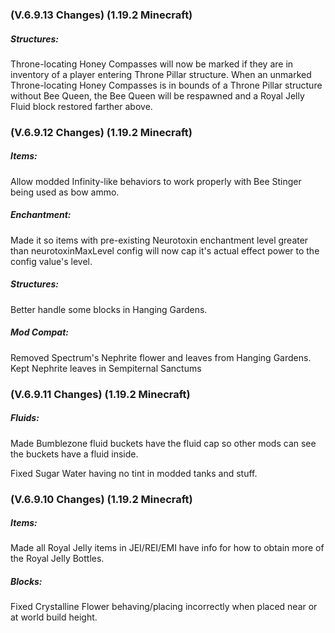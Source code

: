 ### **(V.6.9.13 Changes) (1.19.2 Minecraft)**

##### Structures:
Throne-locating Honey Compasses will now be marked if they are in inventory of a player entering Throne Pillar structure.
 When an unmarked Throne-locating Honey Compasses is in bounds of a Throne Pillar structure without Bee Queen,
 the Bee Queen will be respawned and a Royal Jelly Fluid block restored farther above.


### **(V.6.9.12 Changes) (1.19.2 Minecraft)**

##### Items:
Allow modded Infinity-like behaviors to work properly with Bee Stinger being used as bow ammo.

##### Enchantment:
Made it so items with pre-existing Neurotoxin enchantment level greater than neurotoxinMaxLevel config
 will now cap it's actual effect power to the config value's level.

##### Structures:
Better handle some blocks in Hanging Gardens.

##### Mod Compat:
Removed Spectrum's Nephrite flower and leaves from Hanging Gardens. Kept Nephrite leaves in Sempiternal Sanctums


### **(V.6.9.11 Changes) (1.19.2 Minecraft)**

##### Fluids:
Made Bumblezone fluid buckets have the fluid cap so other mods can see the buckets have a fluid inside.

Fixed Sugar Water having no tint in modded tanks and stuff.


### **(V.6.9.10 Changes) (1.19.2 Minecraft)**

##### Items:
Made all Royal Jelly items in JEI/REI/EMI have info for how to obtain more of the Royal Jelly Bottles.

##### Blocks:
Fixed Crystalline Flower behaving/placing incorrectly when placed near or at world build height.